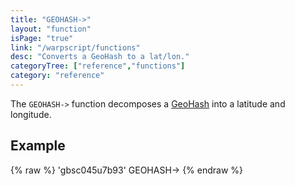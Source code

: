 ```yaml
---
title: "GEOHASH->"
layout: "function"
isPage: "true"
link: "/warpscript/functions"
desc: "Converts a GeoHash to a lat/lon."
categoryTree: ["reference","functions"]
category: "reference"
---
```

 

The `GEOHASH->` function decomposes a [GeoHash](https://en.wikipedia.org/wiki/Geohash) into a latitude and longitude.

## Example ##

{% raw %}
<warp10-warpscript-widget backend="{{backend}}"  exec-endpoint="{{execEndpoint}}">'gbsc045u7b93'
GEOHASH->
</warp10-warpscript-widget>
{% endraw %}        
